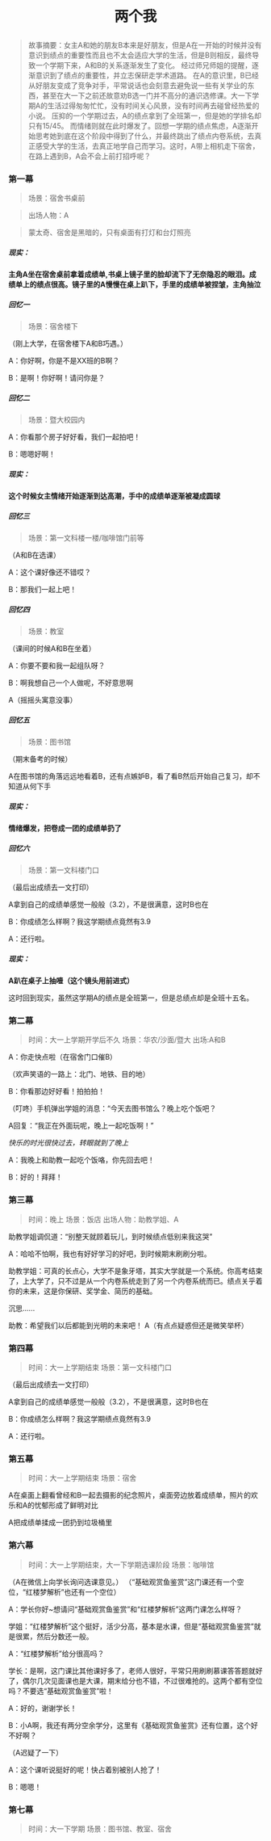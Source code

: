 # <p align="center">两个我</p>

>故事摘要：女主A和她的朋友B本来是好朋友，但是A在一开始的时候并没有意识到绩点的重要性而且也不太会适应大学的生活，但是B则相反，最终导致一个学期下来，A和B的关系逐渐发生了变化。
经过师兄师姐的提醒，逐渐意识到了绩点的重要性，并立志保研走学术道路。
在A的意识里，B已经从好朋友变成了竞争对手，平常说话也会刻意去避免说一些有关学业的东西，甚至在大一下之前还故意劝B选一门并不高分的通识选修课。大一下学期A的生活过得匆匆忙忙，没有时间关心风景，没有时间再去碰曾经热爱的小说。
压抑的一个学期过去，A的绩点拿到了全班第一，但是她的学排名却只有15/45。
而情绪则就在此时爆发了。回想一学期的绩点焦虑，A逐渐开始思考她到底在这个阶段中得到了什么，并最终跳出了绩点内卷系统，去真正感受大学的生活，去真正地学自己而学习。这时，A带上相机走下宿舍，在路上遇到B，A会不会上前打招呼呢？

### 第一幕

> 场景：宿舍书桌前

> 出场人物：A

> 蒙太奇、宿舍是黑暗的，只有桌面有打灯和台灯照亮

##### 现实：

**主角A坐在宿舍桌前拿着成绩单,书桌上镜子里的脸却流下了无奈隐忍的眼泪。成绩单上的绩点很高。镜子里的A慢慢在桌上趴下，手里的成绩单被捏皱，主角抽泣**

##### 回忆一

> 场景：宿舍楼下

（刚上大学，在宿舍楼下A和B巧遇。）

A：你好啊，你是不是XX班的B啊？

B：是啊！你好啊！请问你是？

##### 回忆二

> 场景：暨大校园内

A：你看那个房子好好看，我们一起拍吧！

B：嗯嗯好啊！

##### 现实：

**这个时候女主情绪开始逐渐到达高潮，手中的成绩单逐渐被凝成圆球**

##### 回忆三

> 场景：第一文科楼一楼/咖啡馆门前等

（A和B在选课）

A：这个课好像还不错哎？

B：那我们一起上吧！

##### 回忆四

> 场景：教室

（课间的时候A和B在坐着）

A：你要不要和我一起组队呀？

B：啊我想自己一个人做呢，不好意思啊

A（摇摇头寓意没事）

##### 回忆五

> 场景：图书馆

（期末备考的时候）

A在图书馆的角落远远地看着B，还有点嫉妒B，看了看B然后开始自己复习，却不知道从何下手

##### 现实：

**情绪爆发，把卷成一团的成绩单扔了**

##### 回忆六

> 场景：第一文科楼门口

（最后出成绩去一文打印）

A拿到自己的成绩单感觉一般般（3.2），不是很满意，这时B也在

B：你成绩怎么样啊？我这学期绩点竟然有3.9

A：还行啦。

##### 现实：

**A趴在桌子上抽噎（这个镜头用前进式）**

这时回到现实，虽然这学期A的绩点是全班第一，但是总绩点却是全班十五名。

### 第二幕

> 时间：大一上学期开学后不久
> 场景：华农/沙面/暨大
> 出场:A和B

A：你走快点啦（在宿舍门口催B）

（欢声笑语的一路上：北门、地铁、目的地）

B：你看那边好好看！拍拍拍！

（叮咚）手机弹出学姐的消息：“今天去图书馆么？晚上吃个饭吧？

A回复：“我正在外面玩呢，晚上一起吃饭啊！”

*快乐的时光很快过去，转眼就到了晚上*

A：我晚上和助教一起吃个饭咯，你先回去吧！

B：好的！拜拜！

### 第三幕

> 时间：晚上
> 场景：饭店
> 出场人物：助教学姐、A

助教学姐调侃道：“别整天就顾着玩儿，到时候绩点低别来我这哭”

A：哈哈不怕啊，我也有好好学习的好吧，到时候期末刷刷分啦。

助教学姐：可真的长点心，大学不是象牙塔，其实大学就是一个系统。你高考结束了，上大学了，只不过是从一个内卷系统走到了另一个内卷系统而已。绩点关乎着你的未来，这是你保研、奖学金、简历的基础。

沉思......

助教：希望我们以后都能到光明的未来吧！
A（有点点疑惑但还是微笑举杯）

### 第四幕

> 时间：大一上学期结束
> 场景：第一文科楼门口

（最后出成绩去一文打印）

A拿到自己的成绩单感觉一般般（3.2），不是很满意，这时B也在

B：你成绩怎么样啊？我这学期绩点竟然有3.9

A：还行啦。

### 第五幕

> 时间：大一上学期结束
> 场景：宿舍

A在桌面上翻看曾经和B一起去摄影的纪念照片，桌面旁边放着成绩单，照片的欢乐和A的忧郁形成了鲜明对比

A把成绩单揉成一团扔到垃圾桶里

### 第六幕

> 时间：大一上学期结束，大一下学期选课阶段
> 场景：咖啡馆

（A在微信上向学长询问选课意见。）
（“基础观赏鱼鉴赏”这门课还有一个空位，“红楼梦解析”也还有一个空位）

A：学长你好~想请问“基础观赏鱼鉴赏”和“红楼梦解析”这两门课怎么样呀？

学姐：“红楼梦解析”这个挺好，活少分高，基本是水课，但是“基础观赏鱼鉴赏”就是很累，然后分数还一般。

A：“红楼梦解析”给分很高吗？

学长：是啊，这门课比其他课好多了，老师人很好，平常只用刷刷慕课答答题就好了，偶尔几次见面课也是大课，期末给分也不错，不过很难抢的。这两个都有空位吗？不要选“基础观赏鱼鉴赏”啦！

A：好的，谢谢学长！

B：小A啊，我还有两分空余学分，这里有《基础观赏鱼鉴赏》还有位置，这个好不好啊？

（A迟疑了一下）

A：这个课听说挺好的呢！快占着别被别人抢了！

B：嗯嗯！

### 第七幕

> 时间：大一下学期
> 场景：图书馆、教室、宿舍
